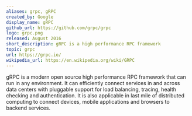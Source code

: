 ```yaml
---
aliases: grpc, gRPC
created_by: Google
display_name: gRPC
github_url: https://github.com/grpc/grpc
logo: grpc.png
released: August 2016
short_description: gRPC is a high performance RPC framework
topic: grpc
url: https://grpc.io/
wikipedia_url: https://en.wikipedia.org/wiki/GRPC
---
```

gRPC is a modern open source high performance RPC framework that can run in any environment. It can efficiently connect services in and across data centers with pluggable support for load balancing, tracing, health checking and authentication. It is also applicable in last mile of distributed computing to connect devices, mobile applications and browsers to backend services.
